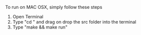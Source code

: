 To run on MAC OSX, simply follow these steps

1. Open Terminal
2. Type "cd " and drag on drop the src folder into the terminal
3. Type "make && make run"
